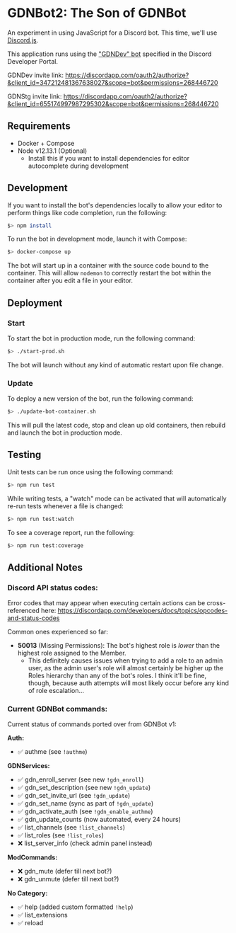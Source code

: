# GDNBot2: The Son of GDNBot

An experiment in using JavaScript for a Discord bot. This time, we'll use [Discord.js](https://discord.js.org/#/docs/main/stable/general/welcome).

This application runs using the ["GDNDev" bot](https://discordapp.com/developers/applications/347212481367638027/bots) specified in the Discord Developer Portal.

GDNDev invite link: https://discordapp.com/oauth2/authorize?&client_id=347212481367638027&scope=bot&permissions=268446720

GDNStg invite link: https://discordapp.com/oauth2/authorize?&client_id=655174997987295302&scope=bot&permissions=268446720

## Requirements

- Docker + Compose
- Node v12.13.1 (Optional)
  - Install this if you want to install dependencies for editor autocomplete during development

## Development

If you want to install the bot's dependencies locally to allow your editor to perform things like code completion, run the following:

```sh
$> npm install
```

To run the bot in development mode, launch it with Compose:

```sh
$> docker-compose up
```

The bot will start up in a container with the source code bound to the container. This will allow `nodemon` to correctly restart the bot within the container after you edit a file in your editor.

## Deployment

### Start

To start the bot in production mode, run the following command:

```sh
$> ./start-prod.sh
```

The bot will launch without any kind of automatic restart upon file change.

### Update

To deploy a new version of the bot, run the following command:

```sh
$> ./update-bot-container.sh
```

This will pull the latest code, stop and clean up old containers, then rebuild and launch the bot in production mode.

## Testing

Unit tests can be run once using the following command:

```sh
$> npm run test
```

While writing tests, a "watch" mode can be activated that will automatically re-run tests whenever a file is changed:

```sh
$> npm run test:watch
```

To see a coverage report, run the following:

```sh
$> npm run test:coverage
```

## Additional Notes

### Discord API status codes:

Error codes that may appear when executing certain actions can be cross-referenced here: https://discordapp.com/developers/docs/topics/opcodes-and-status-codes

Common ones experienced so far:

- **50013** (Missing Permissions): The bot's highest role is _lower_ than the highest role assigned to the Member.
    - This definitely causes issues when trying to add a role to an admin user, as the admin user's role will almost certainly be higher up the Roles hierarchy than any of the bot's roles. I think it'll be fine, though, because auth attempts will most likely occur before any kind of role escalation...

### Current GDNBot commands:

Current status of commands ported over from GDNBot v1:

**Auth:**
- ✅ authme (see `!authme`)

**GDNServices:**
- ✅ gdn_enroll_server (see new `!gdn_enroll`)
- ✅ gdn_set_description (see new `!gdn_update`)
- ✅ gdn_set_invite_url (see `!gdn_update`)
- ✅ gdn_set_name (sync as part of `!gdn_update`)
- ✅ gdn_activate_auth (see `!gdn_enable_authme`)
- ✅ gdn_update_counts (now automated, every 24 hours)
- ✅ list_channels (see `!list_channels`)
- ✅ list_roles (see `!list_roles`)
- ❌ list_server_info (check admin panel instead)

**ModCommands:**
- ❌ gdn_mute (defer till next bot?)
- ❌ gdn_unmute (defer till next bot?)

**​No Category:**
- ✅ help (added custom formatted `!help`)
- ✅ list_extensions
- ✅ reload

